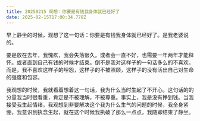 ```yaml
---
title: 20250215 观想：你要是有钱我身体就已经好了
date: 2025-02-15T17:00:34.778Z
---
```


早上静坐的时候，观想了这一句话：你要是有钱我身体就已经好了。是我老婆说的。

要是放在去年，我愧疚，我会失落很久。或者会一直不好，也需要一年两年才能释怀。或者直到自己有钱的时候才结束。倒不是我对这样子的一句话多么的不喜欢。而是，我不喜欢这样子的埋怨，这样子的不被照顾，这样子的没有活出自己对生命的强度和包容。

我观想的时候，我就看着想着这一句话，我为什么当时生起了不开心。这句话的的分量我当时很看重，肯定是不被理解，不被尊重。事实上，我是没有挣到钱。当我接受我生起情绪，我观想到非要解决这个我为什么生气的问题的时候，我全身紧绷，我意识到执念生起，就在这个时候我执破了那么一点点，我随即结束了静坐。

